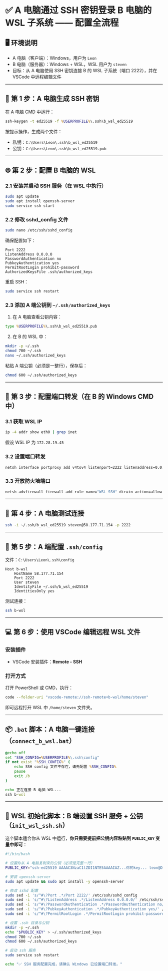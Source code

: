 # ✅ A 电脑通过 SSH 密钥登录 B 电脑的 WSL 子系统 —— 配置全流程

## 🖥️ 环境说明

- A 电脑（客户端）：Windows，用户为 `Leon`
- B 电脑（服务器）：Windows + WSL，WSL 用户为 `steven`
- 目标：从 A 电脑使用 SSH 密钥连接 B 的 WSL 子系统（端口 2222），并在 VSCode 中远程编辑文件

---

## 🪪 第 1 步：A 电脑生成 SSH 密钥

在 A 电脑 CMD 中运行：

```cmd
ssh-keygen -t ed25519 -f %USERPROFILE%\.ssh\b_wsl_ed25519
```

按提示操作，生成两个文件：

- 私钥：`C:\Users\Leon\.ssh\b_wsl_ed25519`
- 公钥：`C:\Users\Leon\.ssh\b_wsl_ed25519.pub`

---

## 🌐 第 2 步：配置 B 电脑的 WSL

### 2.1 安装并启动 SSH 服务（在 WSL 中执行）

```bash
sudo apt update
sudo apt install openssh-server
sudo service ssh start
```

### 2.2 修改 sshd_config 文件

```bash
sudo nano /etc/ssh/sshd_config
```

确保配置如下：

```
Port 2222
ListenAddress 0.0.0.0
PasswordAuthentication no
PubkeyAuthentication yes
PermitRootLogin prohibit-password
AuthorizedKeysFile .ssh/authorized_keys
```

重启 SSH：

```bash
sudo service ssh restart
```

### 2.3 添加 A 端公钥到 `~/.ssh/authorized_keys`

1. 在 A 电脑查看公钥内容：

```cmd
type %USERPROFILE%\.ssh\b_wsl_ed25519.pub
```

2. 在 B 的 WSL 中：

```bash
mkdir -p ~/.ssh
chmod 700 ~/.ssh
nano ~/.ssh/authorized_keys
```

粘贴 A 端公钥（必须是一整行），保存后：

```bash
chmod 600 ~/.ssh/authorized_keys
```

---

## 🔁 第 3 步：配置端口转发（在 B 的 Windows CMD 中）

### 3.1 获取 WSL IP

```bash
ip -4 addr show eth0 | grep inet
```

假设 WSL IP 为 `172.28.19.45`

### 3.2 设置端口转发

```cmd
netsh interface portproxy add v4tov4 listenport=2222 listenaddress=0.0.0.0 connectport=2222 connectaddress=172.28.19.45
```

### 3.3 开放防火墙端口

```cmd
netsh advfirewall firewall add rule name="WSL SSH" dir=in action=allow protocol=TCP localport=2222
```

---

## 🧪 第 4 步：A 电脑测试连接

```bash
ssh -i ~/.ssh/b_wsl_ed25519 steven@58.177.71.154 -p 2222
```

---

## 🧾 第 5 步：A 端配置 `.ssh/config`

文件：`C:\Users\Leon\.ssh\config`

```ssh
Host b-wsl
    HostName 58.177.71.154
    Port 2222
    User steven
    IdentityFile ~/.ssh/b_wsl_ed25519
    IdentitiesOnly yes
```

测试连接：

```bash
ssh b-wsl
```

---

## 💻 第 6 步：使用 VSCode 编辑远程 WSL 文件

### 安装插件
- VSCode 安装插件：**Remote - SSH**

### 打开方式
打开 PowerShell 或 CMD，执行：

```bash
code --folder-uri "vscode-remote://ssh-remote+b-wsl/home/steven"
```

即可远程打开 WSL 中 `/home/steven` 文件夹。

---

## 📦 `.bat` 脚本：A 电脑一键连接（`connect_b_wsl.bat`）

```bat
@echo off
set "SSH_CONFIG=%USERPROFILE%\.ssh\config"
if not exist "%SSH_CONFIG%" (
    echo SSH config 文件不存在，请先配置 %SSH_CONFIG%
    pause
    exit /b
)

echo 正在连接 B 电脑 WSL...
ssh b-wsl
```

---

## 📜 WSL 初始化脚本：B 端设置 SSH 服务 + 公钥（`init_wsl_ssh.sh`）

这个脚本适合你从 WSL 中运行，**你只需要提前把公钥内容粘贴到 `PUBLIC_KEY` 变量中即可**：

```bash
#!/bin/bash

# 设置你从 A 电脑复制来的公钥（必须是完整一行）
PUBLIC_KEY="ssh-ed25519 AAAAC3NzaC1lZDI1NTE5AAAAIAZ...你的key... leon@DESKTOP-xxx"

# 安装 openssh-server
sudo apt update && sudo apt install -y openssh-server

# 修改 sshd 配置
sudo sed -i 's/^#\?Port .*/Port 2222/' /etc/ssh/sshd_config
sudo sed -i 's/^#\?ListenAddress .*/ListenAddress 0.0.0.0/' /etc/ssh/sshd_config
sudo sed -i 's/^#\?PasswordAuthentication .*/PasswordAuthentication no/' /etc/ssh/sshd_config
sudo sed -i 's/^#\?PubkeyAuthentication .*/PubkeyAuthentication yes/' /etc/ssh/sshd_config
sudo sed -i 's/^#\?PermitRootLogin .*/PermitRootLogin prohibit-password/' /etc/ssh/sshd_config

# 设置 .ssh 目录与公钥
mkdir -p ~/.ssh
echo "$PUBLIC_KEY" > ~/.ssh/authorized_keys
chmod 700 ~/.ssh
chmod 600 ~/.ssh/authorized_keys

# 启动 ssh 服务
sudo service ssh restart

echo "✅ SSH 服务配置完成，请确认 Windows 已设置端口转发。"
```

